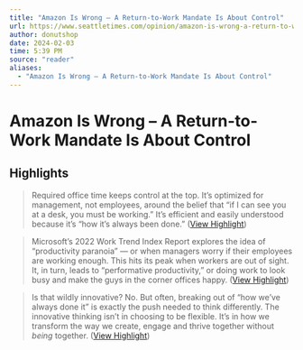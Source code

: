 ```yaml
---
title: "Amazon Is Wrong – A Return-to-Work Mandate Is About Control"
url: https://www.seattletimes.com/opinion/amazon-is-wrong-a-return-to-work-mandate-is-about-control/
author: donutshop
date: 2024-02-03
time: 5:39 PM
source: "reader"
aliases:
  - "Amazon Is Wrong – A Return-to-Work Mandate Is About Control"
---
```

# Amazon Is Wrong – A Return-to-Work Mandate Is About Control

## Highlights
> Required office time keeps control at the top. It’s optimized for management, not employees, around the belief that “if I can see you at a desk, you must be working.” It’s efficient and easily understood because it’s “how it’s always been done.” ([View Highlight](https://read.readwise.io/read/01h9aw5a6jagf194vc4m3rspbg))

> Microsoft’s 2022 Work Trend Index Report explores the idea of “productivity paranoia” — or when managers worry if their employees are working enough. This hits its peak when workers are out of sight. It, in turn, leads to “performative productivity,” or doing work to look busy and make the guys in the corner offices happy. ([View Highlight](https://read.readwise.io/read/01h9aw71jn7w3gcp3skqky3zsj))

> Is that wildly innovative? No. But often, breaking out of “how we’ve always done it” is exactly the push needed to think differently. The innovative thinking isn’t in choosing to be flexible. It’s in how we transform the way we create, engage and thrive together without *being* together. ([View Highlight](https://read.readwise.io/read/01h9aw82kxs000gvnzczev4mgn))

